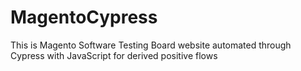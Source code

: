 # MagentoCypress
This is Magento Software Testing Board website automated through Cypress with JavaScript for derived positive flows

